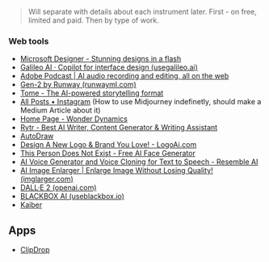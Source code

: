 >Will separate with details about each instrument later. First - on free, limited and paid. Then by type of work.

### Web tools

- [Microsoft Designer - Stunning designs in a flash](https://designer.microsoft.com/)
- [Galileo AI · Copilot for interface design (usegalileo.ai)](https://www.usegalileo.ai/)
- [Adobe Podcast | AI audio recording and editing, all on the web](https://podcast.adobe.com/)
- [Gen-2 by Runway (runwayml.com)](https://research.runwayml.com/gen2)
- [Tome - The AI-powered storytelling format](https://beta.tome.app/)
- [All Posts • Instagram](https://www.instagram.com/p/CoEcrKfjN6j/) (How to use Midjourney indefinetly, should make a Medium Article about it)
- [Home Page - Wonder Dynamics](https://wonderdynamics.com/)
- [Rytr - Best AI Writer, Content Generator & Writing Assistant](https://rytr.me/)
- [AutoDraw](https://www.autodraw.com/)
- [Design A New Logo & Brand You Love! - LogoAi.com](https://www.logoai.com/)
- [This Person Does Not Exist - Free AI Face Generator](https://thispersondoesnotexist.xyz/)
- [AI Voice Generator and Voice Cloning for Text to Speech - Resemble AI](https://www.resemble.ai/)
- [AI Image Enlarger | Enlarge Image Without Losing Quality! (imglarger.com)](https://imglarger.com/)
- [DALL·E 2 (openai.com)](https://openai.com/product/dall-e-2)
- [BLACKBOX AI (useblackbox.io)](https://www.useblackbox.io/)
- [Kaiber](https://www.kaiber.ai/)

## Apps

- [ClipDrop](https://clipdrop.co/)
